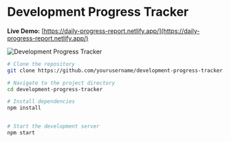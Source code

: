 # Development Progress Tracker

**Live Demo:** [https://daily-progress-report.netlify.app/](https://daily-progress-report.netlify.app/)

![Development Progress Tracker](https://via.placeholder.com/800x400?text=Development+Progress+Tracker)

```bash
# Clone the repository
git clone https://github.com/yourusername/development-progress-tracker.git

# Navigate to the project directory
cd development-progress-tracker

# Install dependencies
npm install


# Start the development server
npm start

```
